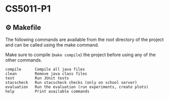 # CS5011-P1

## ⚙️ Makefile

The following commands are available from the root directory of the project
and can be called using the make command.

Make sure to compile (`make compile`) the project before using any of the other commands.

```
compile      Compile all java files
clean        Remove java class files
test         Run JUnit tests
stacscheck   Run stacscheck checks (only on school server)
evaluation   Run the evaluation (run experiments, create plots)
help         Print available commands
```

